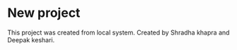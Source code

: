 # New project

This project was created from local system.
Created by Shradha khapra and Deepak keshari.